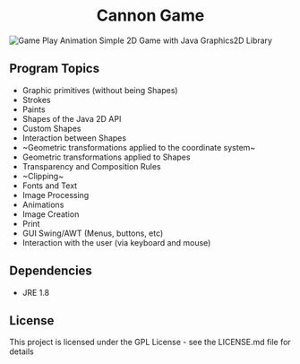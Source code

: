 <div align="center">
  <h1> Cannon Game </h1>
</div> 

![Game Play Animation](https://i.imgur.com/vnooCsU.gif)
Simple 2D Game with Java Graphics2D Library

## Program Topics 
- Graphic primitives (without being Shapes) 
- Strokes 
- Paints 
- Shapes of the Java 2D API 
- Custom Shapes 
- Interaction between Shapes 
- ~Geometric transformations applied to the coordinate system~
- Geometric transformations applied to Shapes 
- Transparency and Composition Rules 
- ~Clipping~
- Fonts and Text 
- Image Processing 
- Animations 
- Image Creation 
- Print
- GUI Swing/AWT (Menus, buttons, etc)
- Interaction with the user (via keyboard and mouse)

## Dependencies
- JRE 1.8

## License
This project is licensed under the GPL License - see the LICENSE.md file for details
